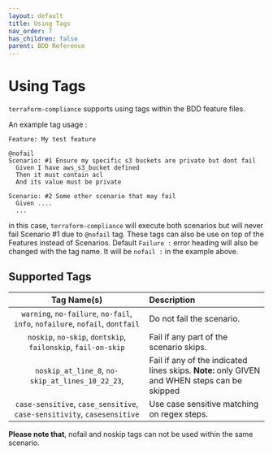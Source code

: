 ```yaml
---
layout: default
title: Using Tags
nav_order: 7
has_children: false
parent: BDD Reference
---
```


# Using Tags

`terraform-compliance` supports using tags within the BDD feature files.

An example tag usage :
```gherkin
Feature: My test feature

@nofail
Scenario: #1 Ensure my specific s3 buckets are private but dont fail
  Given I have aws_s3_bucket defined
  Then it must contain acl
  And its value must be private

Scenario: #2 Some other scenario that may fail
  Given ....
  ...
```

in this case, `terraform-compliance` will execute both scenarios but will never
fail Scenario #1 due to `@nofail` tag. These tags can also be use on top of the
Features instead of Scenarios. Default `Failure :` error heading will also be changed
with the tag name. It will be `nofail :` in the example above.

## Supported Tags

| Tag Name(s) | Description |
|:-----------:|:------------|
| `warning`, `no-failure`, `no-fail`, `info`, `nofailure`, `nofail`, `dontfail` | Do not fail the scenario. |
| `noskip`, `no-skip`, `dontskip`, `failonskip`, `fail-on-skip` | Fail if any part of the scenario skips. |
| `noskip_at_line_8`, `no-skip_at_lines_10_22_23`,  | Fail if any of the indicated lines skips. __Note:__ only GIVEN and WHEN steps can be skipped |
| `case-sensitive`, `case_sensitive`, `case-sensitivity`, `casesensitive` | Use case sensitive matching on regex steps. |

__Please note that__, nofail and noskip tags can not be used within the same scenario.